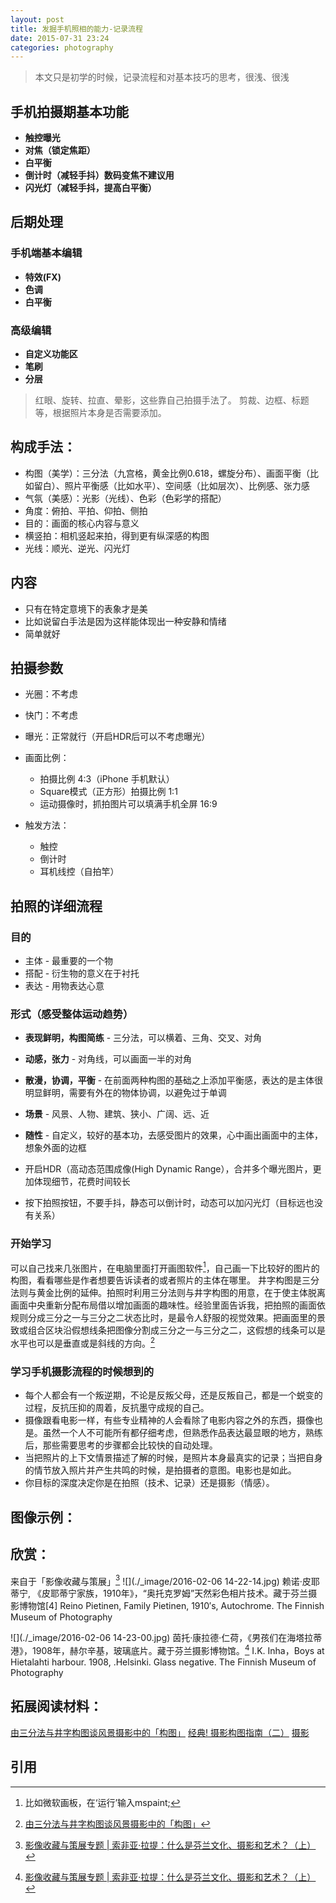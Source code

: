 ```yaml
---
layout: post
title: 发掘手机照相的能力-记录流程
date: 2015-07-31 23:24
categories: photography
---
```


> 本文只是初学的时候，记录流程和对基本技巧的思考，很浅、很浅

## 手机拍摄期基本功能
- **触控曝光**
- **对焦（锁定焦距）**
- **白平衡**
- **倒计时（减轻手抖）数码变焦不建议用**
- **闪光灯（减轻手抖，提高白平衡）**

## 后期处理
### 手机端基本编辑
- **特效(FX)**
- **色调**
- **白平衡**
### 高级编辑
- **自定义功能区**
- **笔刷**
- **分层**

> 红眼、旋转、拉直、晕影，这些靠自己拍摄手法了。
> 剪裁、边框、标题等，根据照片本身是否需要添加。



## 构成手法：
- 构图（美学）：三分法（九宫格，黄金比例0.618，螺旋分布）、画面平衡（比如留白）、照片平衡感（比如水平）、空间感（比如层次）、比例感、张力感
- 气氛（美感）：光影（光线）、色彩（色彩学的搭配）
- 角度：俯拍、平拍、仰拍、侧拍
- 目的：画面的核心内容与意义
- 横竖拍：相机竖起来拍，得到更有纵深感的构图
- 光线：顺光、逆光、闪光灯

## 内容
- 只有在特定意境下的表象才是美
- 比如说留白手法是因为这样能体现出一种安静和情绪
- 简单就好

## 拍摄参数
- 光圈：不考虑
- 快门：不考虑
- 曝光：正常就行（开启HDR后可以不考虑曝光）
- 画面比例：
    - 拍摄比例 4:3（iPhone 手机默认）
    - Square模式（正方形）拍摄比例 1:1
    - 运动摄像时，抓拍图片可以填满手机全屏 16:9

- 触发方法：
    - 触控
    - 倒计时
    - 耳机线控（自拍竿）

## 拍照的详细流程
### 目的
- 主体 - 最重要的一个物
- 搭配 - 衍生物的意义在于衬托
- 表达 - 用物表达心意

### 形式（感受整体运动趋势）
- **表现鲜明，构图简练** - 三分法，可以横着、三角、交叉、对角
- **动感，张力** - 对角线，可以画面一半的对角
- **散漫，协调，平衡** - 在前面两种构图的基础之上添加平衡感，表达的是主体很明显鲜明，需要有外在的物体协调，以避免过于单调
- **场景** - 风景、人物、建筑、狭小、广阔、远、近
- **随性** - 自定义，较好的基本功，去感受图片的效果，心中画出画面中的主体，想象外面的边框

- 开启HDR（高动态范围成像(High Dynamic Range），合并多个曝光图片，更加体现细节，花费时间较长
- 按下拍照按钮，不要手抖，静态可以倒计时，动态可以加闪光灯（目标远也没有关系）

### 开始学习
可以自己找来几张图片，在电脑里面打开画图软件[^3]，自己画一下比较好的图片的构图，看看哪些是作者想要告诉读者的或者照片的主体在哪里。
井字构图是三分法则与黄金比例的延伸。拍照时利用三分法则与井字构图的用意，在于使主体脱离画面中央重新分配布局借以增加画面的趣味性。经验里面告诉我，把拍照的画面依规则分成三分之一与三分之二状态比时，是最令人舒服的视觉效果。把画面里的景致或组合区块沿假想线条把图像分割成三分之一与三分之二，这假想的线条可以是水平也可以是垂直或是斜线的方向。[^2]

### 学习手机摄影流程的时候想到的
- 每个人都会有一个叛逆期，不论是反叛父母，还是反叛自己，都是一个蜕变的过程，反抗压抑的周着，反抗墨守成规的自己。
- 摄像跟看电影一样，有些专业精神的人会看除了电影内容之外的东西，摄像也是。虽然一个人不可能所有都仔细考虑，但熟悉作品表达最显眼的地方，熟练后，那些需要思考的步骤都会比较快的自动处理。
- 当把照片的上下文情景描述了解的时候，是照片本身最真实的记录；当把自身的情节放入照片并产生共鸣的时候，是拍摄者的意图。电影也是如此。
- 你目标的深度决定你是在拍照（技术、记录）还是摄影（情感）。

## 图像示例：
## 欣赏：
来自于「影像收藏与策展」[^4]
![](./_image/2016-02-06 14-22-14.jpg)
赖诺·皮耶蒂宁, 《皮耶蒂宁家族，1910年》，“奥托克罗姆”天然彩色相片技术。藏于芬兰摄影博物馆[4]
Reino Pietinen, Family Pietinen, 1910′s, Autochrome. The Finnish Museum of Photography


![](./_image/2016-02-06 14-23-00.jpg)
茵托·康拉德·仁荷，《男孩们在海塔拉蒂港》，1908年，赫尔辛基，玻璃底片。藏于芬兰摄影博物馆。[^4]
I.K. Inha，Boys at Hietalahti harbour. 1908, .Helsinki. Glass negative. The Finnish Museum of Photography

## 拓展阅读材料：
[由三分法与井字构图谈风景摄影中的「构图」](http://site.douban.com/106336/widget/notes/15624012/note/333386678/)
[经典! 摄影构图指南（二）](http://blog.sina.com.cn/s/blog_5a0701fd0100bbqz.html)
[摄影](https://zh.wikipedia.org/wiki/%E6%91%84%E5%BD%B1)

## 引用
[^1]: [除了「每一帧画面都可以用来做桌面！」，你还可以这样夸它美](http://www.zhihu.com/question/27636206)
[^2]: [由三分法与井字构图谈风景摄影中的「构图」](http://site.douban.com/106336/widget/notes/15624012/note/333386678/)
[^3]: 比如微软画板，在‘运行’输入mspaint;
[^4]: [影像收藏与策展专题 | 索非亚·拉提：什么是芬兰文化、摄影和艺术？（上）](http://www.rayartcenter.org/?p=8563)

